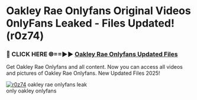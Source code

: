 # Oakley Rae Onlyfans Original Videos 0nlyFans Leaked - Files Updated! (r0z74)

<h3>🔴 CLICK HERE 🌐==►► <a href="https://best4dudes.click/HH4t6V" rel="nofollow">Oakley Rae Onlyfans Updated Files</a></h3>

Get Oakley Rae Onlyfans and all content. Now you can access all videos and pictures of Oakley Rae Onlyfans. New Updated Files 2025!

[![r0z74](https://github.com/user-attachments/assets/8c521d6e-e6e3-4a75-9320-d58ab9d79d5b)](https://best4dudes.click/HH4t6V)
oakley rae onlyfans leak<br>
only oakley onlyfans